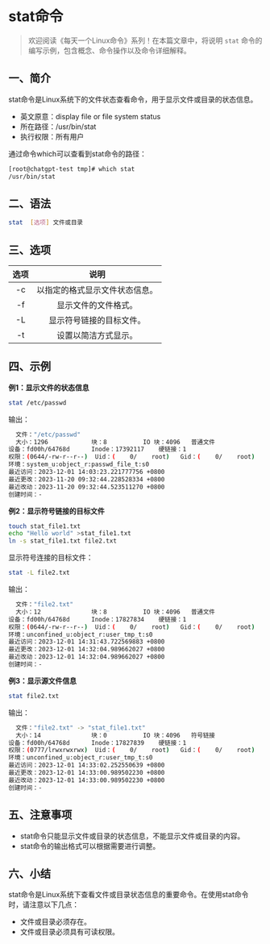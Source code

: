 # stat命令



> 欢迎阅读《每天一个Linux命令》系列！在本篇文章中，将说明 `stat` 命令的编写示例，包含概念、命令操作以及命令详细解释。

## 一、简介

stat命令是Linux系统下的文件状态查看命令，用于显示文件或目录的状态信息。

- 英文原意：display file or file system status
- 所在路径：/usr/bin/stat
- 执行权限：所有用户

通过命令which可以查看到stat命令的路径：

```bash
[root@chatgpt-test tmp]# which stat
/usr/bin/stat
```



## 二、语法

```bash
stat  [选项] 文件或目录
```



## 三、选项

| 选项 |              说明              |
| :--: | :----------------------------: |
|  -c  | 以指定的格式显示文件状态信息。 |
|  -f  |      显示文件的文件格式。      |
|  -L  |    显示符号链接的目标文件。    |
|  -t  |      设置以简洁方式显示。      |



## 四、示例

**例1：显示文件的状态信息**

```bash
stat /etc/passwd
```

输出：

```bash
  文件："/etc/passwd"
  大小：1296            块：8          IO 块：4096   普通文件
设备：fd00h/64768d      Inode：17392117    硬链接：1
权限：(0644/-rw-r--r--)  Uid：(    0/    root)   Gid：(    0/    root)
环境：system_u:object_r:passwd_file_t:s0
最近访问：2023-12-01 14:03:23.221777756 +0800
最近更改：2023-11-20 09:32:44.228528334 +0800
最近改动：2023-11-20 09:32:44.523511270 +0800
创建时间：-
```

**例2：显示符号链接的目标文件**

```bash
touch stat_file1.txt
echo "Hello world" >stat_file1.txt
ln -s stat_file1.txt file2.txt
```

显示符号连接的目标文件：

```bash
stat -L file2.txt
```

输出：

```bash
  文件："file2.txt"
  大小：12              块：8          IO 块：4096   普通文件
设备：fd00h/64768d      Inode：17827834    硬链接：1
权限：(0644/-rw-r--r--)  Uid：(    0/    root)   Gid：(    0/    root)
环境：unconfined_u:object_r:user_tmp_t:s0
最近访问：2023-12-01 14:31:43.722569883 +0800
最近更改：2023-12-01 14:32:04.989662027 +0800
最近改动：2023-12-01 14:32:04.989662027 +0800
创建时间：-
```

**例3：显示源文件信息**

```bash
stat file2.txt 
```

输出：

```bash
  文件："file2.txt" -> "stat_file1.txt"
  大小：14              块：0          IO 块：4096   符号链接
设备：fd00h/64768d      Inode：17827839    硬链接：1
权限：(0777/lrwxrwxrwx)  Uid：(    0/    root)   Gid：(    0/    root)
环境：unconfined_u:object_r:user_tmp_t:s0
最近访问：2023-12-01 14:33:02.252550639 +0800
最近更改：2023-12-01 14:33:00.989502230 +0800
最近改动：2023-12-01 14:33:00.989502230 +0800
创建时间：-
```



## 五、注意事项

- stat命令只能显示文件或目录的状态信息，不能显示文件或目录的内容。
- stat命令的输出格式可以根据需要进行调整。



## 六、小结

stat命令是Linux系统下查看文件或目录状态信息的重要命令。在使用stat命令时，请注意以下几点：

- 文件或目录必须存在。
- 文件或目录必须具有可读权限。
